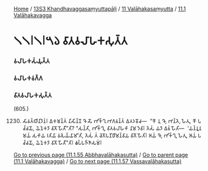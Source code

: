 
[Home](/) / [13S3 Khandhavaggasaṃyuttapāḷi](/tipitaka/13S3.md) / [11 Valāhakasaṃyutta](/tipitaka/13S3/11.md) / [11.1 Valāhakavagga](/tipitaka/13S3/11/11.1.md)

# 𑁧𑁧𑁇𑁧𑁇𑁫𑁬 𑀯𑀸𑀢𑀯𑀮𑀸𑀳𑀓𑀲𑀼𑀢𑁆𑀢

### 𑀯𑀮𑀸𑀳𑀓𑀲𑀁𑀬𑀼𑀢𑁆𑀢

### 𑀯𑀮𑀸𑀳𑀓𑀯𑀕𑁆𑀕

### 𑀯𑀸𑀢𑀯𑀮𑀸𑀳𑀓𑀲𑀼𑀢𑁆𑀢

(605.)

1230. 𑀲𑀸𑀯𑀢𑁆𑀣𑀺𑀦𑀺𑀤𑀸𑀦𑀁𑁇 𑀏𑀓𑀫𑀦𑁆𑀢𑀁 𑀦𑀺𑀲𑀺𑀦𑁆𑀦𑁄 𑀔𑁄 𑀲𑁄 𑀪𑀺𑀓𑁆𑀔𑀼 𑀪𑀕𑀯𑀦𑁆𑀢𑀁 𑀏𑀢𑀤𑀯𑁄𑀘—  “𑀓𑁄 𑀦𑀼 𑀔𑁄, 𑀪𑀦𑁆𑀢𑁂, 𑀳𑁂𑀢𑀼, 𑀓𑁄 𑀧𑀘𑁆𑀘𑀬𑁄, 𑀬𑁂𑀦𑁂𑀓𑀤𑀸 𑀯𑀸𑀢𑁄 𑀳𑁄𑀢𑀻”𑀢𑀺? “𑀲𑀦𑁆𑀢𑀺, 𑀪𑀺𑀓𑁆𑀔𑀼, 𑀯𑀸𑀢𑀯𑀮𑀸𑀳𑀓𑀸 𑀦𑀸𑀫 𑀤𑁂𑀯𑀸𑁇 𑀢𑁂𑀲𑀁 𑀬𑀤𑀸 𑀏𑀯𑀁 𑀳𑁄𑀢𑀺—  ‘𑀬𑀦𑁆𑀦𑀽𑀦 𑀫𑀬𑀁 𑀲𑀓𑀸𑀬 𑀭𑀢𑀺𑀬𑀸 𑀯𑀲𑁂𑀬𑁆𑀬𑀸𑀫𑀸’𑀢𑀺, 𑀢𑁂𑀲𑀁 𑀢𑀁 𑀘𑁂𑀢𑁄𑀧𑀡𑀺𑀥𑀺𑀫𑀦𑁆𑀯𑀸𑀬 𑀯𑀸𑀢𑁄 𑀳𑁄𑀢𑀺𑁇 𑀅𑀬𑀁 𑀔𑁄, 𑀪𑀺𑀓𑁆𑀔𑀼, 𑀳𑁂𑀢𑀼, 𑀅𑀬𑀁 𑀧𑀘𑁆𑀘𑀬𑁄, 𑀬𑁂𑀦𑁂𑀓𑀤𑀸 𑀯𑀸𑀢𑁄 𑀳𑁄𑀢𑀻”𑀢𑀺𑁇 𑀙𑀧𑁆𑀧𑀜𑁆𑀜𑀸𑀲𑀫𑀁𑁇

[Go to previous page (11.1.55 Abbhavalāhakasutta)](/tipitaka/13S3/11/11.1/11.1.55.md) / [Go to parent page (11.1 Valāhakavagga)](/tipitaka/13S3/11/11.1.md) / [Go to next page (11.1.57 Vassavalāhakasutta)](/tipitaka/13S3/11/11.1/11.1.57.md)


